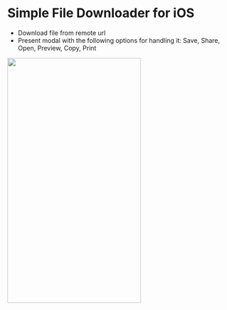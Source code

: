 # Simple File Downloader for iOS

- Download file from remote url
- Present modal with the following options for handling it: Save, Share, Open, Preview, Copy, Print

<img src="https://miro.medium.com/max/4800/1*dfANVaxMyBnUXHt99rbS1w.webp" width="300" height="550" />

